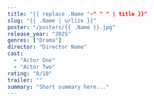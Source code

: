 ```yaml
---
title: "{{ replace .Name "-" " " | title }}"
slug: "{{ .Name | urlize }}"
poster: "/posters/{{ .Name }}.jpg"
release_year: "2025"
genres: ["Drama"]
director: "Director Name"
cast:
  - "Actor One"
  - "Actor Two"
rating: "0/10"
trailer: ""
summary: "Short summary here..."
---
```

